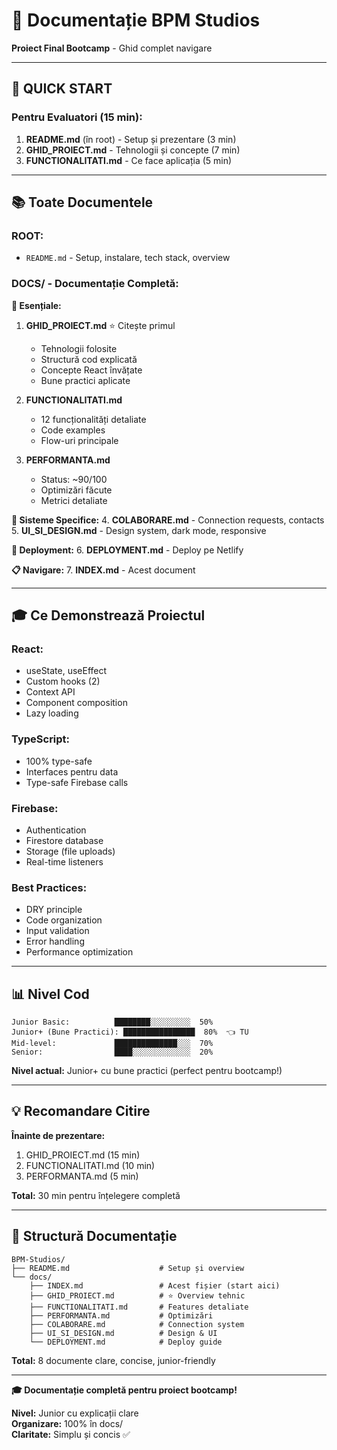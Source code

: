 # 👋 Documentație BPM Studios

**Proiect Final Bootcamp** - Ghid complet navigare

---

## 🎯 QUICK START

### **Pentru Evaluatori (15 min):**

1. **README.md** (în root) - Setup și prezentare (3 min)
2. **GHID_PROIECT.md** - Tehnologii și concepte (7 min)
3. **FUNCTIONALITATI.md** - Ce face aplicația (5 min)

---

## 📚 Toate Documentele

### **ROOT:**

- `README.md` - Setup, instalare, tech stack, overview

### **DOCS/ - Documentație Completă:**

**📖 Esențiale:**

1. **GHID_PROIECT.md** ⭐ Citește primul

   - Tehnologii folosite
   - Structură cod explicată
   - Concepte React învățate
   - Bune practici aplicate

2. **FUNCTIONALITATI.md**

   - 12 funcționalități detaliate
   - Code examples
   - Flow-uri principale

3. **PERFORMANTA.md**
   - Status: ~90/100
   - Optimizări făcute
   - Metrici detaliate

**🔧 Sisteme Specifice:** 4. **COLABORARE.md** - Connection requests, contacts 5. **UI_SI_DESIGN.md** - Design system, dark mode, responsive

**🚀 Deployment:** 6. **DEPLOYMENT.md** - Deploy pe Netlify

**📋 Navigare:** 7. **INDEX.md** - Acest document

---

## 🎓 Ce Demonstrează Proiectul

### **React:**

- useState, useEffect
- Custom hooks (2)
- Context API
- Component composition
- Lazy loading

### **TypeScript:**

- 100% type-safe
- Interfaces pentru data
- Type-safe Firebase calls

### **Firebase:**

- Authentication
- Firestore database
- Storage (file uploads)
- Real-time listeners

### **Best Practices:**

- DRY principle
- Code organization
- Input validation
- Error handling
- Performance optimization

---

## 📊 Nivel Cod

```
Junior Basic:          ████████░░░░░░░░░  50%
Junior+ (Bune Practici): ████████████████  80%  👈 TU
Mid-level:             ██████████████░░░  70%
Senior:                ████░░░░░░░░░░░░░  20%
```

**Nivel actual:** Junior+ cu bune practici (perfect pentru bootcamp!)

---

## 💡 Recomandare Citire

**Înainte de prezentare:**

1. GHID_PROIECT.md (15 min)
2. FUNCTIONALITATI.md (10 min)
3. PERFORMANTA.md (5 min)

**Total:** 30 min pentru înțelegere completă

---

## 📁 Structură Documentație

```
BPM-Studios/
├── README.md                    # Setup și overview
└── docs/
    ├── INDEX.md                 # Acest fișier (start aici)
    ├── GHID_PROIECT.md          # ⭐ Overview tehnic
    ├── FUNCTIONALITATI.md       # Features detaliate
    ├── PERFORMANTA.md           # Optimizări
    ├── COLABORARE.md            # Connection system
    ├── UI_SI_DESIGN.md          # Design & UI
    └── DEPLOYMENT.md            # Deploy guide
```

**Total:** 8 documente clare, concise, junior-friendly

---

**🎓 Documentație completă pentru proiect bootcamp!**

**Nivel:** Junior cu explicații clare  
**Organizare:** 100% în docs/  
**Claritate:** Simplu și concis ✅
